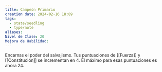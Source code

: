 ```yaml
---
title: Campeón Primario
creation date: 2024-02-16 18:09
tags:
  - state/seedling
  - type/note
aliases: 
Nivel de Clase: 20
Mejora de Habilidad:
---
```

Encarnas el poder del salvajismo. Tus puntuaciones de [[Fuerza]] y [[Constitución]] se incrementan en 4. El máximo para esas puntuaciones es ahora 24.
